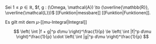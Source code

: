 Sei $1 \le p \in \mathbb{R}$, $f, g : (\Omega, \mathcal{A}) \to (\overline{\mathbb{R}}, \overline{\mathcal{L}})$ [[Funktion|messbare]] [[Funktion|Funktionen]].

Es gilt mit dem $\mu$-[[mu-Integral|Integral]]

$$
	\left( \int |f + g|^p d\mu \right)^\frac{1}{p} \le \left( \int |f|^p d\mu \right)^\frac{1}{p} \cdot \left( \int |g|^p d\mu \right)^\frac{1}{p}
$$
